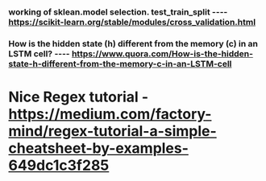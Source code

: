 ### working of sklean.model selection. test_train_split  ---- https://scikit-learn.org/stable/modules/cross_validation.html


### How is the hidden state (h) different from the memory (c) in an LSTM cell? ---- https://www.quora.com/How-is-the-hidden-state-h-different-from-the-memory-c-in-an-LSTM-cell


# Nice Regex tutorial - https://medium.com/factory-mind/regex-tutorial-a-simple-cheatsheet-by-examples-649dc1c3f285


